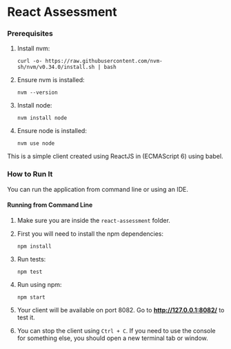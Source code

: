 React Assessment
================

### Prerequisites

1. Install nvm:
    ```
    curl -o- https://raw.githubusercontent.com/nvm-sh/nvm/v0.34.0/install.sh | bash
    ```
2. Ensure nvm is installed:
    ```
    nvm --version
    ```
3. Install node:
    ```
    nvm install node
    ```
4. Ensure node is installed:
    ```
    nvm use node
    ```

This is a simple client created using ReactJS in (ECMAScript 6) using babel.

### How to Run It

You can run the application from command line or using an IDE.

#### Running from Command Line

1. Make sure you are inside the `react-assessment` folder.
2. First you will need to install the npm dependencies:
    ```
    npm install
    ```
3. Run tests:
    ```
    npm test
    ```
4. Run using npm:
    ```
    npm start
    ```
5. Your client will be available on port 8082. Go to **http://127.0.0.1:8082/** to test it.

6. You can stop the client using `Ctrl + C`. If you need to use the console for something else, you should open a new terminal tab or window.
